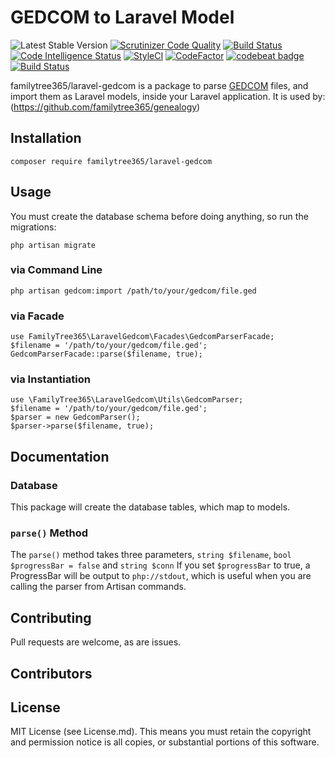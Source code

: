# GEDCOM to Laravel Model
 ![Latest Stable Version](https://img.shields.io/github/release/familytree365/laravel-gedcom.svg) 
[![Scrutinizer Code Quality](https://scrutinizer-ci.com/g/familytree365/laravel-gedcom/badges/quality-score.png?b=master)](https://scrutinizer-ci.com/g/familytree365/laravel-gedcom/?branch=master)
[![Build Status](https://scrutinizer-ci.com/g/familytree365/laravel-gedcom/badges/build.png?b=master)](https://scrutinizer-ci.com/g/familytree365/laravel-gedcom/build-status/master)
[![Code Intelligence Status](https://scrutinizer-ci.com/g/genealogiawebsite/laravel-gedcom/badges/code-intelligence.svg?b=master)](https://scrutinizer-ci.com/code-intelligence)
[![StyleCI](https://github.styleci.io/repos/268533904/shield?branch=master)](https://github.styleci.io/repos/268533904)
[![CodeFactor](https://www.codefactor.io/repository/github/familytree365/laravel-gedcom/badge/master)](https://www.codefactor.io/repository/github/familytree365/laravel-gedcom/overview/master)
[![codebeat badge](https://codebeat.co/badges/911f9e33-212a-4dfa-a860-751cdbbacff7)](https://codebeat.co/projects/github-com-modulargenealogy-gedcom-laravel-gedcom-master)
[![Build Status](https://travis-ci.org/familytree365/laravel-gedcom.svg?branch=master)](https://travis-ci.org/familytree365/laravel-gedcom)


familytree365/laravel-gedcom is a package to parse [GEDCOM](https://en.wikipedia.org/wiki/GEDCOM) files, and import them 
as Laravel models, inside your Laravel application. It is used by:
(https://github.com/familytree365/genealogy)

## Installation
```
composer require familytree365/laravel-gedcom
```

## Usage

You must create the database schema before doing anything, so run the migrations:
```
php artisan migrate
```

### via Command Line
```
php artisan gedcom:import /path/to/your/gedcom/file.ged
```

### via Facade
```
use FamilyTree365\LaravelGedcom\Facades\GedcomParserFacade;
$filename = '/path/to/your/gedcom/file.ged';
GedcomParserFacade::parse($filename, true);
```

### via Instantiation
```
use \FamilyTree365\LaravelGedcom\Utils\GedcomParser;
$filename = '/path/to/your/gedcom/file.ged';
$parser = new GedcomParser();
$parser->parse($filename, true);
```

## Documentation

### Database
This package will create the database tables, which map to models.

### `parse()` Method
The `parse()` method takes three parameters, `string $filename`, `bool $progressBar = false`
and `string $conn` 
If you set `$progressBar` to true, a ProgressBar will be output to `php://stdout`, which is useful when you are calling
the parser from Artisan commands.

## Contributing 

Pull requests are welcome, as are issues.

## Contributors



## License

MIT License (see License.md). This means you must retain the copyright and permission notice is all copies, or 
substantial portions of this software. 

